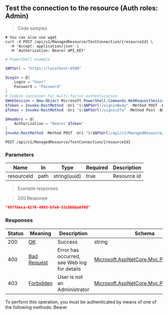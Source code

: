 
## Test the connection to the resource (Auth roles: Admin)

<a id="opIdTestConnectionAsync"></a>

> Code samples

```shell
# You can also use wget
curl -X POST /api/v1/ManagedResource/TestConnection/{resourceId} \
  -H 'Accept: application/json' \
  -H 'Authorization: Bearer API_KEY'

```

```powershell
# PowerShell example

$NPSUrl = "https://localhost:6500"

$Login = @{
    Login = "User"
    Password = "Password"
}
# Cookie container for multi-factor authentication
$WebSession = New-Object Microsoft.PowerShell.Commands.WebRequestSession
$Token = Invoke-RestMethod -Uri "$($NPSUrl)/signinBody" -Method POST -Body (ConvertTo-Json $Login) -WebSession $WebSession -ContentType "application/json"
$Token = Invoke-RestMethod -Uri "$($NPSUrl)/signin2fa" -Method Post -Body $MfaCode -Headers @{Authorization = "Bearer $Token"} -WebSession $WebSession -ContentType "application/json"

$Headers = @{
    Authorization = "Bearer $Token"
}
Invoke-RestMethod -Method POST -Uri "$($NPSUrl)/api/v1/ManagedResource/TestConnection/{resourceId} -Headers $Headers -ContentType "application/json"
```

`POST /api/v1/ManagedResource/TestConnection/{resourceId}`

<h3 id="test-the-connection-to-the-resource-(auth-roles:-admin)-parameters">Parameters</h3>

|Name|In|Type|Required|Description|
|---|---|---|---|---|
|resourceId|path|string(uuid)|true|Resource id|

> Example responses

> 200 Response

```json
"497f6eca-6276-4993-bfeb-53cbbbba6f08"
```

<h3 id="test-the-connection-to-the-resource-(auth-roles:-admin)-responses">Responses</h3>

|Status|Meaning|Description|Schema|
|---|---|---|---|
|200|[OK](https://tools.ietf.org/html/rfc7231#section-6.3.1)|Success|string|
|400|[Bad Request](https://tools.ietf.org/html/rfc7231#section-6.5.1)|Error has occurred, see Web log for details|[Microsoft.AspNetCore.Mvc.ProblemDetails](../Models/microsoft.aspnetcore.mvc.problemdetails.md)|
|403|[Forbidden](https://tools.ietf.org/html/rfc7231#section-6.5.3)|User is not an Administrator|[Microsoft.AspNetCore.Mvc.ProblemDetails](../Models/microsoft.aspnetcore.mvc.problemdetails.md)|

<aside class="warning">
To perform this operation, you must be authenticated by means of one of the following methods:
Bearer
</aside>


